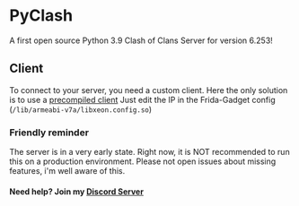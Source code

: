 # PyClash
A first open source Python 3.9 Clash of Clans Server for version 6.253!

## Client
To connect to your server, you need a custom client. Here the only solution is to use a [precompiled client](https://drive.google.com/file/d/1QdPJHtsOxGB8McUr7P4r8iA5IfaV9rpN/view?usp=sharing)
Just edit the IP in the Frida-Gadget config (```/lib/armeabi-v7a/libxeon.config.so```)

### Friendly reminder
The server is in a very early state. Right now, it is NOT recommended to run this on a production environment. Please not open issues about missing features, i'm well aware of this. 

#### Need help? Join my [Discord Server](https://discord.gg/2UUNqtfJ)
